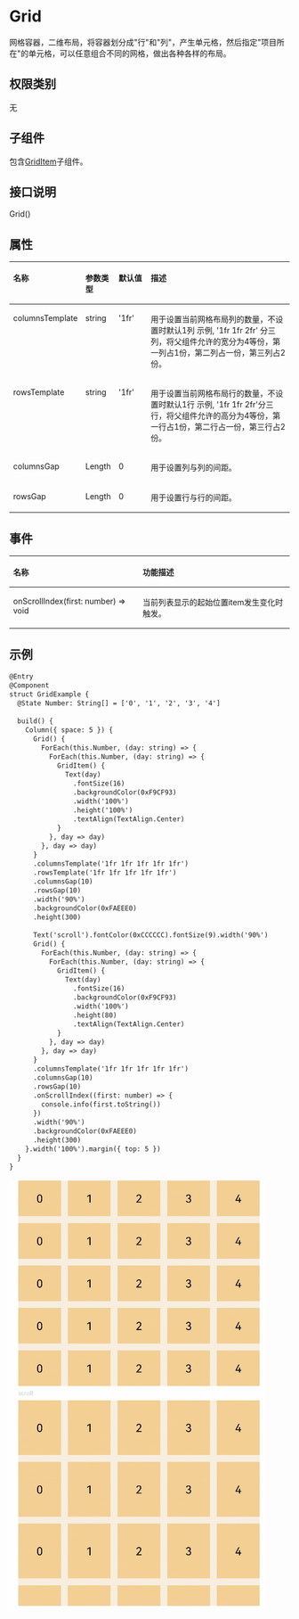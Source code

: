 # Grid<a name="ZH-CN_TOPIC_0000001158261259"></a>

网格容器，二维布局，将容器划分成"行"和"列"，产生单元格，然后指定"项目所在"的单元格，可以任意组合不同的网格，做出各种各样的布局。

## 权限类别<a name="section62209458329"></a>

无

## 子组件<a name="section18342185015322"></a>

包含[GridItem](ts-container-griditem.md)子组件。

## 接口说明<a name="section3362154133312"></a>

Grid\(\)

## 属性<a name="section4907201336"></a>

<a name="table1689mcpsimp"></a>
<table><thead align="left"><tr id="row1696mcpsimp"><th class="cellrowborder" valign="top" width="19.09%" id="mcps1.1.5.1.1"><p id="p1698mcpsimp"><a name="p1698mcpsimp"></a><a name="p1698mcpsimp"></a>名称</p>
</th>
<th class="cellrowborder" valign="top" width="11.600000000000001%" id="mcps1.1.5.1.2"><p id="p1700mcpsimp"><a name="p1700mcpsimp"></a><a name="p1700mcpsimp"></a>参数类型</p>
</th>
<th class="cellrowborder" valign="top" width="11.92%" id="mcps1.1.5.1.3"><p id="p1702mcpsimp"><a name="p1702mcpsimp"></a><a name="p1702mcpsimp"></a>默认值</p>
</th>
<th class="cellrowborder" valign="top" width="57.38999999999999%" id="mcps1.1.5.1.4"><p id="p1704mcpsimp"><a name="p1704mcpsimp"></a><a name="p1704mcpsimp"></a>描述</p>
</th>
</tr>
</thead>
<tbody><tr id="row1705mcpsimp"><td class="cellrowborder" valign="top" width="19.09%" headers="mcps1.1.5.1.1 "><p id="p1707mcpsimp"><a name="p1707mcpsimp"></a><a name="p1707mcpsimp"></a>columnsTemplate</p>
</td>
<td class="cellrowborder" valign="top" width="11.600000000000001%" headers="mcps1.1.5.1.2 "><p id="p1709mcpsimp"><a name="p1709mcpsimp"></a><a name="p1709mcpsimp"></a>string</p>
</td>
<td class="cellrowborder" valign="top" width="11.92%" headers="mcps1.1.5.1.3 "><p id="p1711mcpsimp"><a name="p1711mcpsimp"></a><a name="p1711mcpsimp"></a>'1fr'</p>
</td>
<td class="cellrowborder" valign="top" width="57.38999999999999%" headers="mcps1.1.5.1.4 "><p id="p1713mcpsimp"><a name="p1713mcpsimp"></a><a name="p1713mcpsimp"></a>用于设置当前网格布局列的数量，不设置时默认1列 示例, '1fr 1fr 2fr' 分三列，将父组件允许的宽分为4等份，第一列占1份，第二列占一份，第三列占2份。</p>
</td>
</tr>
<tr id="row1714mcpsimp"><td class="cellrowborder" valign="top" width="19.09%" headers="mcps1.1.5.1.1 "><p id="p1716mcpsimp"><a name="p1716mcpsimp"></a><a name="p1716mcpsimp"></a>rowsTemplate</p>
</td>
<td class="cellrowborder" valign="top" width="11.600000000000001%" headers="mcps1.1.5.1.2 "><p id="p1718mcpsimp"><a name="p1718mcpsimp"></a><a name="p1718mcpsimp"></a>string</p>
</td>
<td class="cellrowborder" valign="top" width="11.92%" headers="mcps1.1.5.1.3 "><p id="p1720mcpsimp"><a name="p1720mcpsimp"></a><a name="p1720mcpsimp"></a>'1fr'</p>
</td>
<td class="cellrowborder" valign="top" width="57.38999999999999%" headers="mcps1.1.5.1.4 "><p id="p1722mcpsimp"><a name="p1722mcpsimp"></a><a name="p1722mcpsimp"></a>用于设置当前网格布局行的数量，不设置时默认1行 示例, '1fr 1fr 2fr'分三行，将父组件允许的高分为4等份，第一行占1份，第二行占一份，第三行占2份。</p>
</td>
</tr>
<tr id="row1723mcpsimp"><td class="cellrowborder" valign="top" width="19.09%" headers="mcps1.1.5.1.1 "><p id="p1725mcpsimp"><a name="p1725mcpsimp"></a><a name="p1725mcpsimp"></a>columnsGap</p>
</td>
<td class="cellrowborder" valign="top" width="11.600000000000001%" headers="mcps1.1.5.1.2 "><p id="p1727mcpsimp"><a name="p1727mcpsimp"></a><a name="p1727mcpsimp"></a>Length</p>
</td>
<td class="cellrowborder" valign="top" width="11.92%" headers="mcps1.1.5.1.3 "><p id="p1729mcpsimp"><a name="p1729mcpsimp"></a><a name="p1729mcpsimp"></a>0</p>
</td>
<td class="cellrowborder" valign="top" width="57.38999999999999%" headers="mcps1.1.5.1.4 "><p id="p1731mcpsimp"><a name="p1731mcpsimp"></a><a name="p1731mcpsimp"></a>用于设置列与列的间距。</p>
</td>
</tr>
<tr id="row1732mcpsimp"><td class="cellrowborder" valign="top" width="19.09%" headers="mcps1.1.5.1.1 "><p id="p1734mcpsimp"><a name="p1734mcpsimp"></a><a name="p1734mcpsimp"></a>rowsGap</p>
</td>
<td class="cellrowborder" valign="top" width="11.600000000000001%" headers="mcps1.1.5.1.2 "><p id="p1736mcpsimp"><a name="p1736mcpsimp"></a><a name="p1736mcpsimp"></a>Length</p>
</td>
<td class="cellrowborder" valign="top" width="11.92%" headers="mcps1.1.5.1.3 "><p id="p1738mcpsimp"><a name="p1738mcpsimp"></a><a name="p1738mcpsimp"></a>0</p>
</td>
<td class="cellrowborder" valign="top" width="57.38999999999999%" headers="mcps1.1.5.1.4 "><p id="p1740mcpsimp"><a name="p1740mcpsimp"></a><a name="p1740mcpsimp"></a>用于设置行与行的间距。</p>
</td>
</tr>
</tbody>
</table>

## 事件<a name="section1822319492372"></a>

<a name="table1422484983716"></a>
<table><thead align="left"><tr id="row122247497373"><th class="cellrowborder" colspan="2" valign="top" id="mcps1.1.4.1.1"><p id="p1224949123712"><a name="p1224949123712"></a><a name="p1224949123712"></a>名称</p>
</th>
<th class="cellrowborder" valign="top" id="mcps1.1.4.1.2"><p id="p1022424983717"><a name="p1022424983717"></a><a name="p1022424983717"></a>功能描述</p>
</th>
</tr>
</thead>
<tbody><tr id="row19224134910371"><td class="cellrowborder" colspan="2" valign="top" headers="mcps1.1.4.1.1 "><p id="p622474918373"><a name="p622474918373"></a><a name="p622474918373"></a>onScrollIndex(first: number) =&gt; void</p>
</td>
<td class="cellrowborder" valign="top" headers="mcps1.1.4.1.2 "><p id="p18224144918373"><a name="p18224144918373"></a><a name="p18224144918373"></a>当前列表显示的起始位置item发生变化时触发。</p>
</td>
</tr>
</tbody>
</table>

## 示例<a name="section183419570330"></a>

```
@Entry
@Component
struct GridExample {
  @State Number: String[] = ['0', '1', '2', '3', '4']

  build() {
    Column({ space: 5 }) {
      Grid() {
        ForEach(this.Number, (day: string) => {
          ForEach(this.Number, (day: string) => {
            GridItem() {
              Text(day)
                .fontSize(16)
                .backgroundColor(0xF9CF93)
                .width('100%')
                .height('100%')
                .textAlign(TextAlign.Center)
            }
          }, day => day)
        }, day => day)
      }
      .columnsTemplate('1fr 1fr 1fr 1fr 1fr')
      .rowsTemplate('1fr 1fr 1fr 1fr 1fr')
      .columnsGap(10)
      .rowsGap(10)
      .width('90%')
      .backgroundColor(0xFAEEE0)
      .height(300)

      Text('scroll').fontColor(0xCCCCCC).fontSize(9).width('90%')
      Grid() {
        ForEach(this.Number, (day: string) => {
          ForEach(this.Number, (day: string) => {
            GridItem() {
              Text(day)
                .fontSize(16)
                .backgroundColor(0xF9CF93)
                .width('100%')
                .height(80)
                .textAlign(TextAlign.Center)
            }
          }, day => day)
        }, day => day)
      }
      .columnsTemplate('1fr 1fr 1fr 1fr 1fr')
      .columnsGap(10)
      .rowsGap(10)
      .onScrollIndex((first: number) => {
        console.info(first.toString())
      })
      .width('90%')
      .backgroundColor(0xFAEEE0)
      .height(300)
    }.width('100%').margin({ top: 5 })
  }
}
```

![](figures/grid-17.gif)

